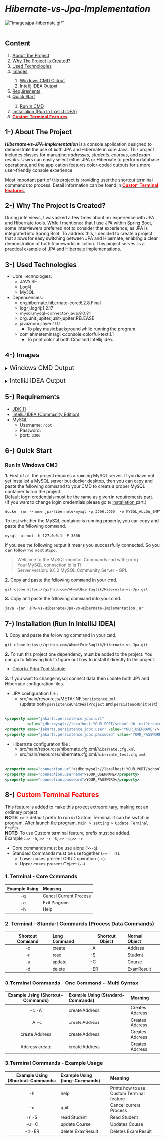 # <i>Hibernate-vs-Jpa-Implementation </i>

!["images/jpa-hibernate.gif"](images/jpa-hibernate.gif) <br> <br>

## Content

<ol>
        <a href="#about-project"><li>About The Project</li></a>
        <a href="#why-project-created"><li>Why The Project Is Created?</li></a>
        <a href="#used-technologies"><li>Used Technologies</li></a>
        <a href="#image"><li>Images </li></a>
                <ol> 
                        <a href="#windows-cmd-output"><li>Windows CMD Output</li></a>
                        <a href="#intelij-idea-output"><li> Intellij IDEA Output</li></a>
                </ol>
        </li>
        <a href="#requirements"><li>Requirements</li></a>
         <a href="#quick-start"><li>Quick Start</li></a>
         <ol>
	<a href="#run-in-cmd"><li>Run in CMD</li></a>
        <!-- <a href="#run-in-docker"><li>Run in Docker</li></a>-->
         </ol>
         </li>
        <a href="#installation"><li>Installation (Run In IntelliJ IDEA)</li></a>
        <a href="#custom-terminal-features" ><li> <span style="font-weight:bold;color:red;">Custom Terminal Features</span> </li></a>

<!--         <a href="#version-difference"><li>Version Difference</li></a> -->

</ol>

## <span id="about-project">1-) About The Project</span>

***Hibernate-vs-JPA-Implementation*** is a console application designed to demonstrate the use of both JPA and Hibernate in core Java. This project includes classes for managing *addresses*, *students*,
*courses*, and *exam results*. Users can easily select either JPA or Hibernate to perform database operations, and the
application features color-coded outputs for a more user-friendly console experience.

Most important part of this project is providing user the shortcut terminal commands to process. Detail information can be found in
<a href="#custom-terminal-features" ><span style="font-weight:bold;color:red">Custom Terminal Features</span>. </a>

## <span id="why-project-created">2-) Why The Project Is Created?</span >

During interviews, I was asked a few times about my experience with JPA and Hibernate tools. While I mentioned that I
use JPA within Spring Boot, some interviewers preferred not to consider that experience, as JPA is integrated into
Spring Boot. To address this, I decided to create a project that allows for easy switching between JPA and Hibernate,
enabling a clear demonstration of both frameworks in action. This project serves as a practical example of JPA and
Hibernate implementations.

## <span id="used-technologies">3-) Used Technologies</span>

* Core Technologies:
    * JAVA SE
    * Log4j
    * MySQL
* Dependencies:
    * org.hibernate.hibernate-core:6.2.8.Final
    * log4j.log4j:1.2.17
    * mysql.mysql-connector-java:8.0.31
    * org.junit.jupiter.junit-jupiter:RELEASE
    * javazoom.jlayer:1.0.1
      * To play music background while running the program.
    * com.ahmeteminsaglik:console-colorful-text:1.1
      * To print colorful both Cmd and Intellij Idea.

## <span id="image">4-) Images </span>

[//]: # (### <span id="windows-cmd-output"><li> Windows CMD Output </li> </span>)
<details>
<summary> <span id="windows-cmd-output" style="font-size: 20px;"> Windows CMD Output  </span></summary>

### 1. Activating CMD Printing Tool.

!["images/cmd/1.png"](images/cmd/1.png) <br><br>

### 2. Activating ORM Logs

!["images/cmd/2.png"](images/cmd/2.png) <br><br>

### 3. Activating JPA

!["images/cmd/3.png"](images/cmd/3.png)<br><br>

### 4. Saving Address Data (ORM Logs from for JPA Implementation)

!["images/cmd/5.png"](images/cmd/5.png)<br> <br>

### 5. Find All Address Data (ORM Logs from for Hibernate Implementation)

!["images/cmd/7.png"](images/cmd/7.png)<br> <br>

### 1. Custom Terminal Commands - Help .

!["images/cmd/21.png"](images/cmd/21.png) <br><br>

### 2. Custom Terminal Commands - Inner process .

This may looks hard to understand but it is easy. Get relax.

1. Main process is about saving a new Student.
2. Instead of typing Student's grade, a new terminal commands is typed as `>> -r -A` which means `read Address`.
3. After completed 2. process, come back to 1. process. But again, terminal commans is typed. This time `>> -c -A` which
   means `create Addres`
4. After compoeted 3. process, come back to 1. process again. And this time just goes on 1. process.

!["images/cmd/21.png"](images/cmd/22.png) <br><br>

### 8. Find All Student Data

!["images/cmd/11.png"](images/cmd/11.png)<br> <br>

### 10. Saving New Course - Other Course

!["images/cmd/13.png"](images/cmd/13.png)<br> <br>

### 12. Student Save process invalid input and try to save without address data.

!["images/cmd/15.png"](images/cmd/15.png)<br> <br>

### 17. Save Exam Result - Course step and score.

!["images/cmd/20.png"](images/cmd/20.png)<br> <br>

</details>

<br>

<details>
<summary> <span id="intelij-idea-output" style="font-size: 20px;"> IntelliJ IDEA Output  </span></summary>

### 1. Activating IDEA Printing Tool.

!["images/idea/1.png"](images/idea/1.png) <br><br>

### 2. Retrieve all Exam Result data.

!["images/idea/3.png"](images/idea/3.png) <br><br>

### 3. Retrieve all Exam Result data by invalid Course Name.

!["images/idea/4.png"](images/idea/4.png) <br><br>

### 4. Retrieve all Exam Result data by Course Name.

!["images/idea/6.png"](images/idea/6.png) <br><br>

</details>

## <span id="requirements">5-) Requirements</span>

* <a href="https://www.oracle.com/tr/java/technologies/javase/jdk11-archive-downloads.html">JDK 11</a>
* <a href="https://www.jetbrains.com/idea/download/?section=windows"> IntelliJ IDEA (Community Edition) </a>
* MySQL
    * Username: `root`
    * Password: ` `
    * port:: `3306`

## <span id="quick-start">6-) Quick Start </span>

### <span id="run-in-cmd"> Run In Windows CMD </span>

**1.** First of all, the project requires a running MySQL server. If you have not yet installed a MySQL server but
docker desktop, then you can copy and paste the following command to your CMD to create a proper MySQL container to run
the project.  
Default login credentials must be the same as given in  <a href="#requirements">requirements</a> part.   
(If you want to change login credentials please go to <a href="#installation"> installation </a> part.)

```dockerfile
docker run --name jpa-hibernate-mysql -p 3306:3306  -e MYSQL_ALLOW_EMPTY_PASSWORD=1 -d mysql
```

To test whether the MySQL container is running properly, you can copy and paste the following command.

```
mysql -u root -h 127.0.0.1 -P 3306
```

If you see the following output it means you successfully connected. So you can follow the next steps.
> Welcome to the MySQL monitor. Commands end with; or \g.
<br> Your MySQL connection id is 11
<br> Server version: 9.0.0 MySQL Community Server - GPL

**2.** Copy and paste the following command in your cmd.
<br>

```
git clone https://github.com/AhmetEminSaglik/Hibernate-vs-Jpa.git
```

**3.** Copy and paste the following command into your cmd.

```
java -jar  JPA-vs-Hibernate/Jpa-vs-Hibernate-Implementation.jar
```

## <span id="installation">7-) Installation (Run In IntelliJ IDEA)</span>

**1.** Copy and paste the following command in your cmd.

```
git clone https://github.com/AhmetEminSaglik/Hibernate-vs-Jpa.git
```

**2.** To run this project one dependency must be added to the project. You can go to following link to figure out how
to install it directly to the project.

* <a href="https://github.com/AhmetEminSaglik/Console-Colorful-text?tab=readme-ov-file#installation"> Colorful Print Tool Module </a>

[//]: # (* <a href="https://github.com/AhmetEminSaglik/MusicPlayerForConsoleApp?tab=readme-ov-file#installation"> Music Player Console Module </a>)

**3.** If you want to change mysql connect data then update both JPA and Hibernate configuration files.

* JPA configuration file :
    * src/main/resources/META-INF/`persistence.xml`   
      (update both `persistenceUnitRealProject` and `persistenceUnitTest`)

```xml

<property name="jakarta.persistence.jdbc.url"
          value="jdbc:mysql://localhost:YOUR_PORT/school_db_test?createDatabaseIfNotExist=true"/>
<property name="jakarta.persistence.jdbc.user" value="YOUR_USERNAME"/>
<property name="jakarta.persistence.jdbc.password" value="YOUR_PASSWORD"/>
```

* Hibernate configuration file :
    * src/main/resources/hibernate.cfg.xml/`hibernate.cfg.xml`
    * src/main/resources/hibernate.cfg.xml/`hibernate_test.cfg.xml`

```xml

<property name="connection.url">jdbc:mysql://localhost:YOUR_PORT/school_db?allowPublicKeyRetrieval=true&amp;useSSL=false&amp;createDatabaseIfNotExist=true</property>
<property name="connection.username">YOUR_USERNAME</property>
<property name="connection.password">YOUR_PASSWORD</property>
```

## <span id="custom-terminal-features"> 8-)<span style="color:red"> Custom Terminal Features</span>

This feature is added to make this project extraordinary, making not an ordinary project.  
**NOTE:** `>>` is default prefix to run in Custom Terminal. It can be switch in program. After launch the program, `Main > setting > Update Terminal Prefix`.  
**NOTE:** To use Custom terminal feature, prefix must be added.   
Example :  `>> -h`, `>> -r -S`, `>> -q`,`>> -e`

* Core commands must be use alone (`>>-q`).
* Standard Commands must be use together (`>>-r -S`). 
  * Lower cases present CRUD operation (`-r`).
  * Upper cases present Object (`-S`).

### 1. Terminal - Core Commands

| Example Using | Meaning                | 
|:-------------:|:-----------------------|
|      -q       | Cancel Current Process |
|      -e       | Exit Program           |
|      -h       | Help                   |


### 2. Terminal -  Standart Commands (Process Data Commands)

| Shortcut  Command | Long  Command | Shortcut  Object | Normal Object |
|:-----------------:|:--------------|------------------|:--------------|
|        -c         | create        | -A               | Address       |
|        -r         | read          | -S               | Student       |
|        -u         | update        | -C               | Course        |
|        -d         | delete        | -ER              | ExamResult    |

### 3.Terminal Commands - One Command ~ Multi Syntax

| Example Using (Shortcut-Commands) | Example Using (Standard-Commands) | Meaning              | 
|:---------------------------------:|:----------------------------------|:---------------------|
|               -c -A               | create Address                    | Creates Address      |
|               -A -c               | create Address                    | Creates Address      |
|          create Address           | create Address                    | Creates Address      |
|          Address create           | create Address                    | Creates Address      |


### 3.Terminal Commands - Example Usage

| Example Using (Shortcut-Commands) | Example Using (long-Commands) | Meaning                                   | 
|:---------------------------------:|:------------------------------|:------------------------------------------|
|                -h                 | help                          | Prints how to use Custom Terminal feature |
|                -q                 | quit                          | Cancel current Process                    |
|               -r -S               | read Student                  | Read Student                              |
|               -u -C               | update Course                 | Updates Course                            |
|              -d -ER               | delete ExamResult             | Deletes  Exam Result                      |

